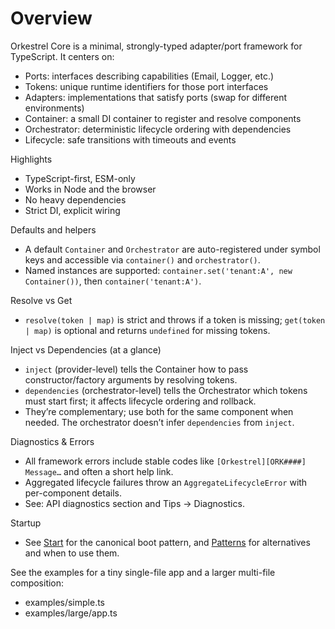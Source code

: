 # Overview

Orkestrel Core is a minimal, strongly-typed adapter/port framework for TypeScript. It centers on:

- Ports: interfaces describing capabilities (Email, Logger, etc.)
- Tokens: unique runtime identifiers for those port interfaces
- Adapters: implementations that satisfy ports (swap for different environments)
- Container: a small DI container to register and resolve components
- Orchestrator: deterministic lifecycle ordering with dependencies
- Lifecycle: safe transitions with timeouts and events

Highlights
- TypeScript-first, ESM-only
- Works in Node and the browser
- No heavy dependencies
- Strict DI, explicit wiring

Defaults and helpers
- A default `Container` and `Orchestrator` are auto-registered under symbol keys and accessible via `container()` and `orchestrator()`.
- Named instances are supported: `container.set('tenant:A', new Container())`, then `container('tenant:A')`.

Resolve vs Get
- `resolve(token | map)` is strict and throws if a token is missing; `get(token | map)` is optional and returns `undefined` for missing tokens.

Inject vs Dependencies (at a glance)
- `inject` (provider-level) tells the Container how to pass constructor/factory arguments by resolving tokens.
- `dependencies` (orchestrator-level) tells the Orchestrator which tokens must start first; it affects lifecycle ordering and rollback.
- They’re complementary; use both for the same component when needed. The orchestrator doesn’t infer `dependencies` from `inject`.

Diagnostics & Errors
- All framework errors include stable codes like `[Orkestrel][ORK####] Message…` and often a short help link.
- Aggregated lifecycle failures throw an `AggregateLifecycleError` with per-component details.
- See: API diagnostics section and Tips → Diagnostics.

Startup
- See [Start](./start.md) for the canonical boot pattern, and [Patterns](./patterns.md) for alternatives and when to use them.

See the examples for a tiny single-file app and a larger multi-file composition:
- examples/simple.ts
- examples/large/app.ts

